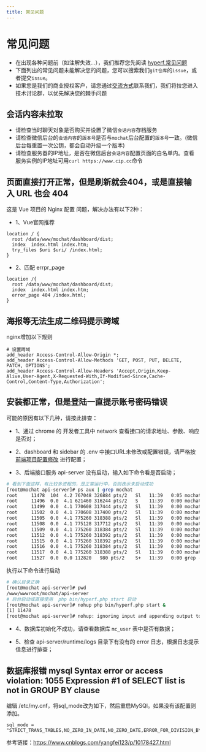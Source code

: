 ```yaml
---
title: 常见问题
---
```


# 常见问题
* 在出现各种问题前（如注解失效...），我们推荐您先阅读 [hyperf.常见问题](https://hyperf.wiki/2.0/#/zh-cn/quick-start/questions)
* 下面列出的常见问题未能解决您的问题，您可以搜索我们`git仓库`的`issue`，或者提交`issue`。
* 如果您是我们的商业授权客户，请您通过[交流方式](/introduction/communication)联系我们，我们将拉您进入技术讨论群，以优先解决您的棘手问题

## 会话内容未拉取
* 请检查当时聊天对象是否购买并设置了微信`会话内容`存档服务
* 请检查微信后台的`会话内容`的`版本号`是否与`mochat`后台配置的`版本号`一致。(微信后台每重置一次公钥，都会自动升级一个版本)
* 请检查服务器的IP地址，是否在微信后台`会话内容`配置页面的白名单内。查看服务实例的IP地址可用`curl https://www.cip.cc`命令

## 页面直接打开正常，但是刷新就会404，或是直接输入 URL 也会 404
这是 Vue 项目的 Nginx 配置 问题，解决办法有以下2种：

* 1、Vue官网推荐

```nginx
location / {
  root /data/www/mochat/dashboard/dist;
  index  index.html index.htm;
  try_files $uri $uri/ /index.html;
}
```

* 2、匹配 errpr_page
```nginx
location /{
  root /data/www/mochat/dashboard/dist;
  index  index.html index.htm;
  error_page 404 /index.html;
}
```

## 海报等无法生成二维码提示跨域

nginx增加以下规则

```nginx
# 设置跨域
add_header Access-Control-Allow-Origin *;
add_header Access-Control-Allow-Methods 'GET, POST, PUT, DELETE, PATCH, OPTIONS';
add_header Access-Control-Allow-Headers 'Accept,Origin,Keep-Alive,User-Agent,X-Requested-With,If-Modified-Since,Cache-Control,Content-Type,Authorization';
```

## 安装都正常，但是登陆一直提示账号密码错误

可能的原因有以下几种，请按此排查：
* 1、通过 chrome 的 开发者工具中 network 查看接口的请求地址、参数、响应是否对；

* 2、dashboard 和 sidebar 的 .env 中接口URL未修改或配置错误，请严格按 [前端项目配置修改](https://mochat.wiki/framework/config.html#%E5%89%8D%E7%AB%AF%E7%8E%AF%E5%A2%83%E5%8F%98%E9%87%8F) 进行配置；

* 3、后端接口服务 api-server 没有启动，输入如下命令看是否启动；

```bash
# 看到下面这样，有比较多进程的，是正常运行中，否则表示未启动成功
[root@mochat api-server]# ps aux | grep mochat
root     11478  104  4.2 767048 326884 pts/2   Sl   11:39   0:05 mochat.Master
root     11496  0.0  4.1 621460 316244 pts/2   S    11:39   0:00 mochat.Manager
root     11499  0.0  4.1 770608 317444 pts/2   Sl   11:39   0:00 mochat.Worker.0
root     11502  0.0  4.1 770608 317400 pts/2   Sl   11:39   0:00 mochat.Worker.1
root     11505  0.0  4.1 775260 318388 pts/2   Sl   11:39   0:00 mochat.queue.default.0
root     11508  0.0  4.1 775128 317712 pts/2   Sl   11:39   0:00 mochat.crontab-dispatcher.0
root     11509  0.0  4.1 775260 318384 pts/2   Sl   11:39   0:00 mochat.queue.room.0
root     11512  0.0  4.1 775260 318392 pts/2   Sl   11:39   0:00 mochat.queue.chat.0
root     11515  0.0  4.1 775260 318392 pts/2   Sl   11:39   0:00 mochat.queue.coOSS.0
root     11516  0.0  4.1 775260 318384 pts/2   Sl   11:39   0:00 mochat.queue.contact.0
root     11517  0.0  4.1 775260 318388 pts/2   Sl   11:39   0:00 mochat.queue.employee.0
root     11527  0.0  0.0 112820   980 pts/2    S+   11:39   0:00 grep --color=auto mochat
```

执行以下命令进行启动
```bash
# 确认目录正确
[root@mochat api-server]# pwd
/www/wwwroot/mochat/api-server
# 后台启动或直接使用  php bin/hyperf.php start 启动
[root@mochat api-server]# nohup php bin/hyperf.php start &
[1] 11478
[root@mochat api-server]# nohup: ignoring input and appending output to ‘nohup.out’
```

* 4、数据库初始化不成功，请查看数据库 `mc_user` 表中是否有数据；

* 5、检查 api-server/runtime/logs 目录下有没有的 error 日志，根据日志提示信息进行排查； 


## 数据库报错 mysql Syntax error or access violation: 1055 Expression #1 of SELECT list is not in GROUP BY clause

编辑 /etc/my.cnf，将sql_mode改为如下，然后重启MySQl。如果没有该配置则添加。
```shell script
sql_mode = "STRICT_TRANS_TABLES,NO_ZERO_IN_DATE,NO_ZERO_DATE,ERROR_FOR_DIVISION_BY_ZERO,NO_AUTO_CREATE_USER,NO_ENGINE_SUBSTITUTION"
```

参考链接：https://www.cnblogs.com/yangfei123/p/10178427.html